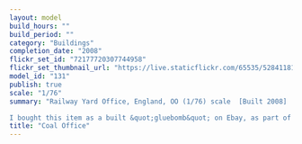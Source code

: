 ```yaml
---
layout: model
build_hours: ""
build_period: ""
category: "Buildings"
completion_date: "2008"
flickr_set_id: "72177720307744958"
flickr_set_thumbnail_url: "https://live.staticflickr.com/65535/52841181435_f20d954d6d_m.jpg"
model_id: "131"
publish: true
scale: "1/76"
summary: "Railway Yard Office, England, OO (1/76) scale  [Built 2008]

I bought this item as a built &quot;gluebomb&quot; on Ebay, as part of a collection. I dissassembled it, made replacements for missing parts and painted it with enamels. It became part of my British Rail diorama."
title: "Coal Office"
---
```



